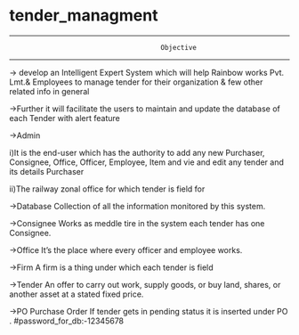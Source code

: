 # tender_managment
------------------------------------------------------------------------------------------------------------------------------------------------------------------------
                                          Objective
-------------------------------------------------------------------------------------------------------------------------------------------------------------------------
-> develop an Intelligent Expert System which will help Rainbow works Pvt. Lmt.& Employees  to manage tender for their organization & few other related info in general

->Further it will facilitate the users to maintain and update the database of each Tender with alert feature

->Admin

i)It is the end-user which has the authority to add any new Purchaser, Consignee, Office, Officer, Employee, Item and vie and edit any tender and its details 
Purchaser

ii)The railway zonal office for which tender is field for

->Database
		Collection of all the information monitored by this system.

->Consignee
			Works as meddle tire in the system each tender has one Consignee.

->Office
		It’s the place where every officer and employee works.

->Firm
			A firm is a thing under which each tender is field 

->Tender
				An offer to carry out work, supply goods, or buy land, shares, or another asset at a stated fixed price.

->PO
		Purchase Order If tender gets in pending status it is inserted under PO .
#password_for_db:-12345678 
